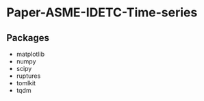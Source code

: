 # Paper-ASME-IDETC-Time-series

## Packages
* matplotlib
* numpy
* scipy
* ruptures
* tomlkit
* tqdm